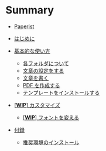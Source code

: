 # Summary

- [Paperist](README.md)

- [はじめに](getting-started/README.md)

- [基本的な使い方](basic-usage/README.md)
  - [各フォルダについて](basic-usage/folders.md)
  - [文章の設定をする](basic-usage/config.md)
  - [文章を書く](basic-usage/syntax.md)
  - [PDF を作成する](basic-usage/make-pdf.md)
  - [テンプレートをインストールする](basic-usage/templates.md)

- [[**WIP**] カスタマイズ](customize/README.md)
  - [[**WIP**] フォントを変える](customize/change-fonts.md)

- [付録](APPENDIX.md)
  - [推奨環境のインストール](getting-started/install-recommended-environment.md)
